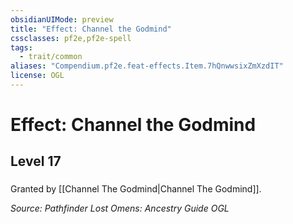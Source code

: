 ```yaml
---
obsidianUIMode: preview
title: "Effect: Channel the Godmind"
cssclasses: pf2e,pf2e-spell
tags:
  - trait/common
aliases: "Compendium.pf2e.feat-effects.Item.7hQnwwsixZmXzdIT"
license: OGL
---
```

# Effect: Channel the Godmind
## Level 17
### 






Granted by [[Channel The Godmind|Channel The Godmind]].

*Source: Pathfinder Lost Omens: Ancestry Guide*
*OGL*